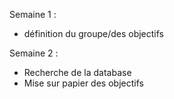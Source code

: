 Semaine 1 : 
- définition du groupe/des objectifs

Semaine 2 : 
- Recherche de la database
- Mise sur papier des objectifs